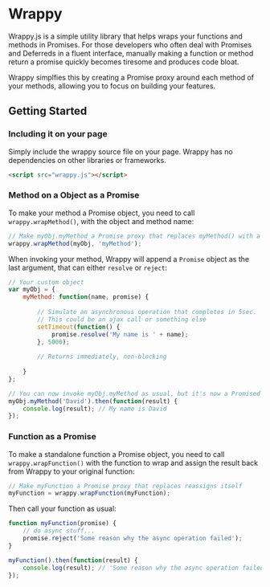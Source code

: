 # Wrappy

Wrappy.js is a simple utility library that helps wraps your functions and methods in Promises. For those developers who often deal with Promises and Deferreds in a fluent interface, manually making a function or method return a promise quickly becomes tiresome and produces code bloat.

Wrappy simplfies this by creating a Promise proxy around each method of your methods, allowing you to focus on building your features.

## Getting Started

### Including it on your page
Simply include the wrappy source file on your page. Wrappy has no dependencies on other libraries or frameworks.
```html
<script src="wrappy.js"></script>
```
### Method on a Object as a Promise
To make your method a Promise object, you need to call `wrappy.wrapMethod()`, with the object and method name:
```javascript
// Make myObj.myMethod a Promise proxy that replaces myMethod() with a proxy
wrappy.wrapMethod(myObj, 'myMethod');
```
When invoking your method, Wrappy will append a `Promise` object as the last argument, that can either `resolve` or `reject`:
```javascript
// Your custom object
var myObj = {
    myMethod: function(name, promise) {
    
        // Simulate an asynchronous operation that completes in 5sec.
        // This could be an ajax call or something else
        setTimeout(function() {
            promise.resolve('My name is ' + name);
        }, 5000);
        
        // Returns immediately, non-blocking
        
    }
};

// You can now invoke myObj.myMethod as usual, but it's now a Promised method
myObj.myMethod('David').then(function(result) {
    console.log(result); // My name is David
});
```

### Function as a Promise
To make a standalone function a Promise object, you need to call `wrappy.wrapFunction()` with the function to wrap and assign the result back from Wrappy to your original function:
```javascript
// Make myFunction a Promise proxy that replaces reassigns itself
myFunction = wrappy.wrapFunction(myFunction);
```
Then call your function as usual:
```javascript
function myFunction(promise) {
    // do async stuff...
    promise.reject('Some reason why the async operation failed');
}

myFunction().then(function(result) {
    console.log(result); // 'Some reason why the async operation failed'
});
